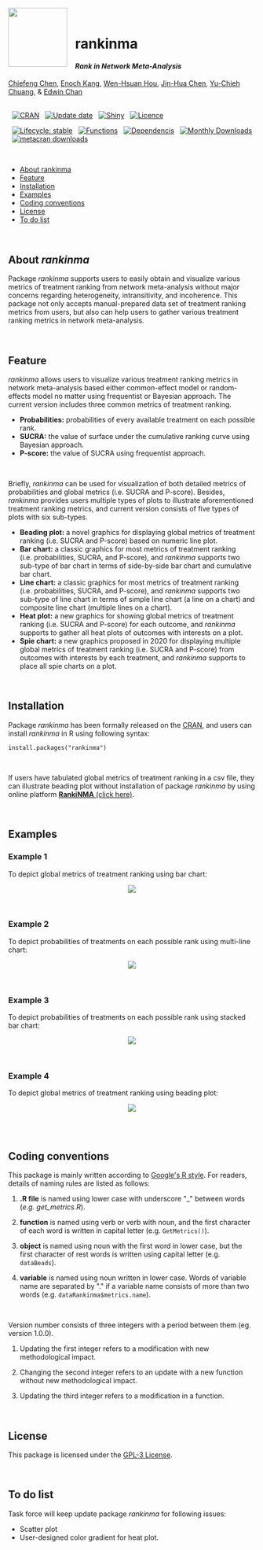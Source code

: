<!-- readme: start -->
<!-- title: start -->
<br>

<img src = "https://github.com/EnochKang/rankinma/blob/main/vignettes/rankinma_logo.png?raw=true" align = "left" width = "120" />
<br>

# &nbsp; **rankinma** 

#### &nbsp; &nbsp; *Rank in Network Meta-Analysis*

[Chiefeng Chen](https://orcid.org/0000-0002-1595-6553), [Enoch
Kang](https://orcid.org/0000-0002-4903-942X), [Wen-Hsuan
Hou](https://orcid.org/0000-0002-4376-6298), [Jin-Hua
Chen](https://orcid.org/0000-0002-3130-4125), [Yu-Chieh
Chuang](https://orcid.org/0000-0002-7124-6556), & [Edwin
Chan](https://www.duke-nus.edu.sg/core/about/people-leadership/core-visiting-experts/edwin-chan-shih-yen)
<br>
<br>

<!-- title: end -->
<!-- badges: start -->

&nbsp; [![CRAN](https://img.shields.io/cran/v/rankinma?color=blue&label=CRAN&logo=r&logoColor=skyblue)](https://cran.r-project.org/package=rankinma)
&nbsp; [![Update date](https://img.shields.io/badge/Update%20date-2023.09.01-blue.svg?logo=r&logoColor=skyblue)](https://cran.r-project.org/web/packages/rankinma/news/news.html)
&nbsp; [![Shiny](https://img.shields.io/badge/Shiny-shinyapps.io-blue?style=flat&labelColor=gray25&logo=RStudio&logoColor=skyblue)](https://rankinma.shinyapps.io/rankinma/)
&nbsp; [![Licence](https://img.shields.io/badge/licence-GPL--3-brightgreen.svg?color=blue&label=Licence&logo=gnu&logoColor=skyblue)](https://www.gnu.org/licenses/gpl-3.0.en.html)

&nbsp; [![Lifecycle: stable](https://img.shields.io/badge/lifecycle-stable-brightgreen.svg?color=green&label=Lifecycle&logo=r&logoColor=green)](https://lifecycle.r-lib.org/articles/stages.html#stable)
&nbsp; [![Functions](https://img.shields.io/badge/Functions-7-green.svg?logo=r&logoColor=green)](https://cran.r-project.org/web/packages/rankinma/rankinma.pdf)
&nbsp; [![Dependencis](https://tinyverse.netlify.com/badge/rankinma)](https://cran.r-project.org/package=rankinma)
&nbsp; [![Monthly Downloads](https://cranlogs.r-pkg.org:443/badges/rankinma?color=orange)](https://cranlogs.r-pkg.org:443/badges/rankinma)
&nbsp; [![metacran downloads](https://cranlogs.r-pkg.org/badges/grand-total/rankinma?color=orange)](https://cran.r-project.org/package=rankinma)

<!-- badges: end -->
<!-- content: start -->
<br>

-   [About rankinma](#about-rankinma)
-   [Feature](#features)
-   [Installation](#installation)
-   [Examples](#examples)
-   [Coding conventions](#coding-conventions)
-   [License](#license)
-   [To do list](#to-do-list)

<!-- content: end -->
<!-- about: start -->
<br>

## About *rankinma*

Package *rankinma* supports users to easily obtain and visualize various metrics of treatment ranking from network meta-analysis without major concerns regarding heterogeneity, intransitivity, and incoherence. This package not only accepts manual-prepared data set of treatment ranking metrics from users, but also can help users to gather various treatment ranking metrics in network meta-analysis. 

<!-- content: end -->
<!-- features: start -->
<br>


## Feature

*rankinma* allows users to visualize various treatment ranking metrics in network meta-analysis based either common-effect model or random-effects model no matter using frequentist or Bayesian approach. The current version includes three common metrics of treatment ranking.

-   **Probabilities:** probabilities of every available treatment on each possible rank.
-   **SUCRA:** the value of surface under the cumulative ranking curve using Bayesian approach.
-   **P-score:** the value of SUCRA using frequentist approach.

<br>

Briefly, *rankinma* can be used for visualization of both detailed metrics of probabilities and global metrics (i.e. SUCRA and P-score). Besides, *rankinma* provides users multiple types of plots to illustrate aforementioned treatment ranking metrics, and current version consists of five types of plots with six sub-types.

-   **Beading plot:** a novel graphics for displaying global metrics of treatment ranking (i.e. SUCRA and P-score) based on numeric line plot.
-   **Bar chart:** a classic graphics for most metrics of treatment ranking (i.e. probabilities, SUCRA, and P-score), and *rankinma* supports two sub-type of bar chart in terms of side-by-side bar chart and cumulative bar chart.
-   **Line chart:** a classic graphics for most metrics of treatment ranking (i.e. probabilities, SUCRA, and P-score), and *rankinma* supports two sub-type of line chart in terms of simple line chart (a line on a chart) and composite line chart (multiple lines on a chart).
-   **Heat plot:** a new graphics for showing global metrics of treatment ranking (i.e. SUCRA and P-score) for each outcome, and *rankinma* supports to gather all heat plots of outcomes with interests on a plot.
-   **Spie chart:** a new graphics proposed in 2020 for displaying multiple global metrics of treatment ranking (i.e. SUCRA and P-score) from outcomes with interests by each treatment, and *rankinma* supports to place all spie charts on a plot.

<!-- features: end -->
<!-- installation: start -->
<br>


## Installation

Package *rankinma* has been formally released on the [CRAN](https://cran.r-project.org/web/packages/rankinma/index.html), and users can install *rankinma* in R using following syntax:

```{r}
install.packages("rankinma")
```

<br>

If users have tabulated global metrics of treatment ranking in a csv file, they can illustrate beading plot without installation of package *rankinma* by using online platform [**RankiNMA** (click here)](https://rankinma.shinyapps.io/rankinma/).
    
<!-- installation: end -->
<!-- examples: start -->
<br>


## Examples

### Example 1

To depict global metrics of treatment ranking using bar chart:

<p align = "center" width = "100%">
<img src = "https://github.com/EnochKang/rankinma/blob/main/vignettes/Figure%201A.png?raw=true">
</p>
<br>

### Example 2

To depict probabilities of treatments on each possible rank using multi-line chart:

<p align = "center" width = "100%">
<img src = "https://github.com/EnochKang/rankinma/blob/main/vignettes/Figure%202A.png?raw=true">
</p>
<br>

### Example 3

To depict probabilities of treatments on each possible rank using stacked bar chart:

<p align = "center" width = "100%">
<img src = "https://github.com/EnochKang/rankinma/blob/main/vignettes/Figure%202B.png?raw=true">
</p>
<br>

### Example 4 

To depict global metrics of treatment ranking using beading plot:

<p align = "center" width = "100%">
<img src = "https://github.com/EnochKang/rankinma/blob/main/vignettes/Figure%203.png?raw=true">
</p>
<br>
    
<!-- examples: end -->
<!-- coding conventions: start -->
<br>


## Coding conventions

This package is mainly written according to [Google's R style](https://web.stanford.edu/class/cs109l/unrestricted/resources/google-style.html). For readers, details of naming rules are listed as follows:

1. **.R file** is named using lower case with underscore "_" between words (*e.g. get_metrics.R*). 

2. **function** is named using verb or verb with noun, and the first character of each word is written in capital letter (e.g. `GetMetrics()`).

3. **object** is named using noun with the first word in lower case, but the first character of rest words is written using capital letter (e.g. `dataBeads`).

4. **variable** is named using noun written in lower case. Words of variable name are separated by "." if a variable name consists of more than two words (e.g. `dataRankinma$metrics.name`).

<br>


Version number consists of three integers with a period between them (eg. version 1.0.0).

1. Updating the first integer refers to a modification with new methodological impact. 

2. Changing the second integer refers to an update with a new function without new methodological impact. 

3. Updating the third integer refers to a modification in a function.

<!-- coding conventions: end -->
<!-- license: start -->
<br>


## License

This package is licensed under the [GPL-3 License](https://cran.r-project.org/web/licenses/GPL-3).

<!-- license: end -->
<!-- to to list: start -->
<br>


## To do list

Task force will keep update package *rankinma* for following issues:

-   Scatter plot
-   User-designed color gradient for heat plot.

<!-- to to list: end -->
